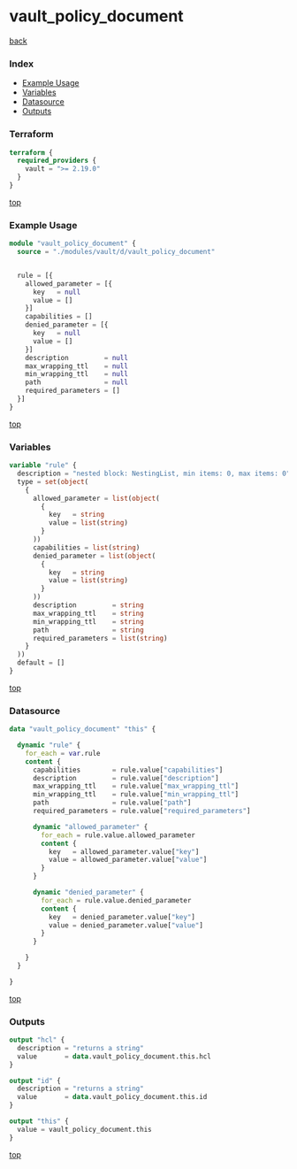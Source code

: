 # vault_policy_document

[back](../vault.md)

### Index

- [Example Usage](#example-usage)
- [Variables](#variables)
- [Datasource](#datasource)
- [Outputs](#outputs)

### Terraform

```terraform
terraform {
  required_providers {
    vault = ">= 2.19.0"
  }
}
```

[top](#index)

### Example Usage

```terraform
module "vault_policy_document" {
  source = "./modules/vault/d/vault_policy_document"


  rule = [{
    allowed_parameter = [{
      key   = null
      value = []
    }]
    capabilities = []
    denied_parameter = [{
      key   = null
      value = []
    }]
    description         = null
    max_wrapping_ttl    = null
    min_wrapping_ttl    = null
    path                = null
    required_parameters = []
  }]
}
```

[top](#index)

### Variables

```terraform
variable "rule" {
  description = "nested block: NestingList, min items: 0, max items: 0"
  type = set(object(
    {
      allowed_parameter = list(object(
        {
          key   = string
          value = list(string)
        }
      ))
      capabilities = list(string)
      denied_parameter = list(object(
        {
          key   = string
          value = list(string)
        }
      ))
      description         = string
      max_wrapping_ttl    = string
      min_wrapping_ttl    = string
      path                = string
      required_parameters = list(string)
    }
  ))
  default = []
}
```

[top](#index)

### Datasource

```terraform
data "vault_policy_document" "this" {

  dynamic "rule" {
    for_each = var.rule
    content {
      capabilities        = rule.value["capabilities"]
      description         = rule.value["description"]
      max_wrapping_ttl    = rule.value["max_wrapping_ttl"]
      min_wrapping_ttl    = rule.value["min_wrapping_ttl"]
      path                = rule.value["path"]
      required_parameters = rule.value["required_parameters"]

      dynamic "allowed_parameter" {
        for_each = rule.value.allowed_parameter
        content {
          key   = allowed_parameter.value["key"]
          value = allowed_parameter.value["value"]
        }
      }

      dynamic "denied_parameter" {
        for_each = rule.value.denied_parameter
        content {
          key   = denied_parameter.value["key"]
          value = denied_parameter.value["value"]
        }
      }

    }
  }

}
```

[top](#index)

### Outputs

```terraform
output "hcl" {
  description = "returns a string"
  value       = data.vault_policy_document.this.hcl
}

output "id" {
  description = "returns a string"
  value       = data.vault_policy_document.this.id
}

output "this" {
  value = vault_policy_document.this
}
```

[top](#index)